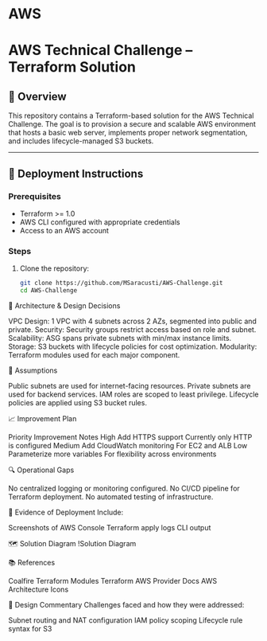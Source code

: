 # AWS
# AWS Technical Challenge – Terraform Solution

## 📘 Overview

This repository contains a Terraform-based solution for the AWS Technical Challenge. The goal is to provision a secure and scalable AWS environment that hosts a basic web server, implements proper network segmentation, and includes lifecycle-managed S3 buckets.

---

## 🚀 Deployment Instructions

### Prerequisites
- Terraform >= 1.0
- AWS CLI configured with appropriate credentials
- Access to an AWS account

### Steps
1. Clone the repository:
   ```bash
   git clone https://github.com/MSaracusti/AWS-Challenge.git
   cd AWS-Challenge

🧱 Architecture & Design Decisions

VPC Design: 1 VPC with 4 subnets across 2 AZs, segmented into public and private.
Security: Security groups restrict access based on role and subnet.
Scalability: ASG spans private subnets with min/max instance limits.
Storage: S3 buckets with lifecycle policies for cost optimization.
Modularity: Terraform modules used for each major component.


📂 Assumptions

Public subnets are used for internet-facing resources.
Private subnets are used for backend services.
IAM roles are scoped to least privilege.
Lifecycle policies are applied using S3 bucket rules.

📈 Improvement Plan

Priority	Improvement			        Notes
High		Add HTTPS support	        Currently only HTTP is configured
Medium		Add CloudWatch monitoring	For EC2 and ALB
Low		    Parameterize more variables	For flexibility across environments

🔍 Operational Gaps

No centralized logging or monitoring configured.
No CI/CD pipeline for Terraform deployment.
No automated testing of infrastructure.


📸 Evidence of Deployment
Include:

Screenshots of AWS Console
Terraform apply logs
CLI output

🗺️ Solution Diagram
!Solution Diagram

📚 References

Coalfire Terraform Modules
Terraform AWS Provider Docs
AWS Architecture Icons


🧠 Design Commentary
Challenges faced and how they were addressed:

Subnet routing and NAT configuration
IAM policy scoping
Lifecycle rule syntax for S3
